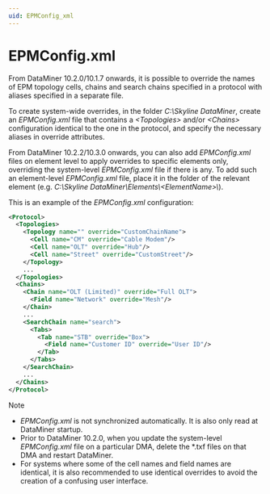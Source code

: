 ```yaml
---
uid: EPMConfig_xml
---
```


# EPMConfig.xml

From DataMiner 10.2.0/10.1.7 onwards, it is possible to override the names of EPM topology cells, chains and search chains specified in a protocol with aliases specified in a separate file.

To create system-wide overrides, in the folder *C:\\Skyline DataMiner*, create an *EPMConfig.xml* file that contains a *\<Topologies>* and/or *\<Chains>* configuration identical to the one in the protocol, and specify the necessary aliases in override attributes.

From DataMiner 10.2.2/10.3.0 onwards, you can also add *EPMConfig.xml* files on element level to apply overrides to specific elements only, overriding the system-level *EPMConfig.xml* file if there is any. To add such an element-level *EPMConfig.xml* file, place it in the folder of the relevant element (e.g. *C:\\Skyline DataMiner\\Elements\\\<ElementName\>\\*).

This is an example of the *EPMConfig.xml* configuration:

```xml
<Protocol>
  <Topologies>
    <Topology name="" override="CustomChainName">
      <Cell name="CM" override="Cable Modem"/>
      <Cell name="OLT" override="Hub"/>
      <Cell name="Street" override="CustomStreet"/>
    </Topology>
    ...
  </Topologies>
  <Chains>
    <Chain name="OLT (Limited)" override="Full OLT">
      <Field name="Network" override="Mesh"/>
    </Chain>
    ...
    <SearchChain name="search">
      <Tabs>
        <Tab name="STB" override="Box">
          <Field name="Customer ID" override="User ID"/>
        </Tab>
      </Tabs>
    </SearchChain>
    ...
  </Chains>
</Protocol>
```

> [!NOTE]
> - *EPMConfig.xml* is not synchronized automatically. It is also only read at DataMiner startup.
> - Prior to DataMiner 10.2.0, when you update the system-level *EPMConfig.xml* file on a particular DMA, delete the \*.txf files on that DMA and restart DataMiner.
> - For systems where some of the cell names and field names are identical, it is also recommended to use identical overrides to avoid the creation of a confusing user interface.
> 
